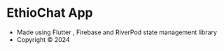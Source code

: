 # EthioChat App

- Made using Flutter , Firebase and RiverPod state management library
- Copyright &copy; 2024
